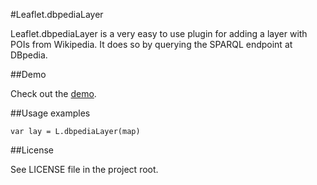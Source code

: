 #Leaflet.dbpediaLayer


Leaflet.dbpediaLayer is a very easy to use plugin for adding a layer with POIs from Wikipedia.
It does so by querying the SPARQL endpoint at DBpedia.

##Demo

Check out the [demo](http://dbpedialayer.zanstaen.org).


##Usage examples

    var lay = L.dbpediaLayer(map)

##License

See LICENSE file in the project root.
